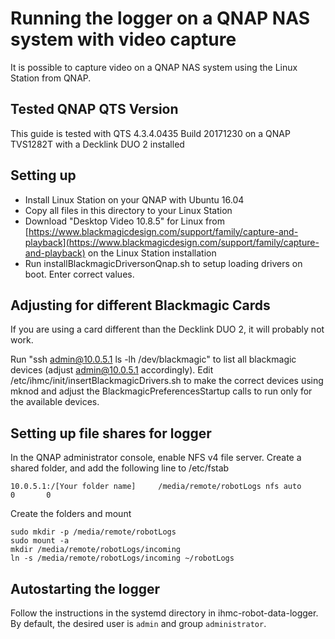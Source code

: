 # Running the logger on a QNAP NAS system with video capture

It is possible to capture video on a QNAP NAS system using the Linux Station from QNAP.

## Tested QNAP QTS Version

This guide is tested with QTS 4.3.4.0435 Build 20171230 on a QNAP TVS1282T with a Decklink DUO 2 installed

## Setting up

- Install Linux Station on your QNAP with Ubuntu 16.04
- Copy all files in this directory to your Linux Station
- Download "Desktop Video 10.8.5" for Linux from [https://www.blackmagicdesign.com/support/family/capture-and-playback](https://www.blackmagicdesign.com/support/family/capture-and-playback) on the Linux Station installation
- Run installBlackmagicDriversonQnap.sh to setup loading drivers on boot. Enter correct values.


## Adjusting for different Blackmagic Cards


If you are using a card different than the Decklink DUO 2, it will probably not work. 

Run "ssh admin@10.0.5.1 ls -lh /dev/blackmagic" to list all blackmagic devices (adjust admin@10.0.5.1 accordingly). Edit /etc/ihmc/init/insertBlackmagicDrivers.sh to make the correct devices using mknod and adjust the BlackmagicPreferencesStartup calls to run only for the available devices.


## Setting up file shares for logger

In the QNAP administrator console, enable NFS v4 file server. Create a shared folder, and add the following line to /etc/fstab

```
10.0.5.1:/[Your folder name]     /media/remote/robotLogs nfs auto        0       0
```

Create the folders and mount
```
sudo mkdir -p /media/remote/robotLogs
sudo mount -a
mkdir /media/remote/robotLogs/incoming
ln -s /media/remote/robotLogs/incoming ~/robotLogs

``` 

## Autostarting the logger
Follow the instructions in the systemd directory in ihmc-robot-data-logger. By default, the desired user is `admin` and group `administrator`.
